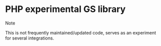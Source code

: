 # PHP experimental GS library

> [!NOTE]  
> This is not frequently maintained/updated code, serves as an experiment for several integrations.
